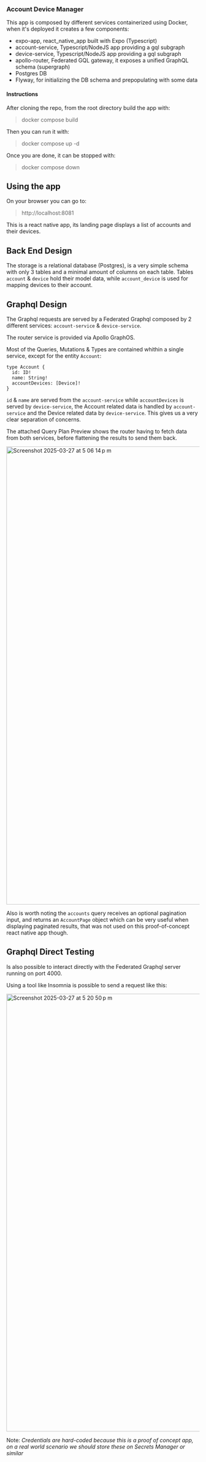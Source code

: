 ### Account Device Manager

This app is composed by different services containerized using Docker, when it's deployed it creates a few components:
- expo-app, react_native_app built with Expo (Typescript)
- account-service, Typescript/NodeJS app providing a gql subgraph
- device-service,  Typescript/NodeJS app providing a gql subgraph
- apollo-router, Federated GQL gateway, it exposes a unified GraphQL schema (supergraph)
- Postgres DB
- Flyway, for initializing the DB schema and prepopulating with some data

#### Instructions

After cloning the repo, from the root directory build the app with:
> docker compose build

Then you can run it with:
> docker compose up -d


Once you are done, it can be stopped with:
> docker compose down

## Using the app
On your browser you can go to:

> http://localhost:8081

This is a react native app, its landing page displays a list of accounts and their devices.

## Back End Design

The storage is a relational database (Postgres), is a very simple schema with only 3 tables and a minimal amount of columns on each table. Tables `account` & `device` hold their model data, while `account_device` is used for mapping devices to their account.

## Graphql Design

The Graphql requests are served by a Federated Graphql composed by 2 different services: `account-service` & `device-service`.

The router service is provided via Apollo GraphOS.

Most of the Queries, Mutations & Types are contained whithin a single service, except for the entity `Account`:

    type Account {
      id: ID!
      name: String!
      accountDevices: [Device]!
    }

`id` & `name` are served from the `account-service` while `accountDevices` is served by `device-service`, the Account related data is handled by `account-service` and the Device related data by `device-service`. This gives us a very clear separation of concerns.

The attached Query Plan Preview shows the router having to fetch data from both services, before flattening the results to send them back.

<img width="1195" alt="Screenshot 2025-03-27 at 5 06 14 p m" src="https://github.com/user-attachments/assets/4340b993-75b7-4dbe-aa66-4cad373cdb12" />

Also is worth noting the `accounts` query receives an optional pagination input, and returns an `AccountPage` object which can be very useful when displaying paginated results, that was not used on this proof-of-concept react native app though.

## Graphql Direct Testing

Is also possible to interact directly with the Federated Graphql server running on port 4000.

Using a tool like Insomnia is possible to send a request like this:

<img width="1142" alt="Screenshot 2025-03-27 at 5 20 50 p m" src="https://github.com/user-attachments/assets/f80b6e0a-a48e-498a-8a5c-ba20027ad524" />


Note: *Credentials are hard-coded because this is a proof of concept app, on a real world scenario we should store these on Secrets Manager or similar*







